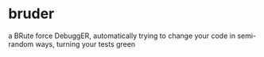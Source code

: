 # bruder
a BRute force DebuggER, automatically trying to change your code in semi-random ways, turning your tests green
